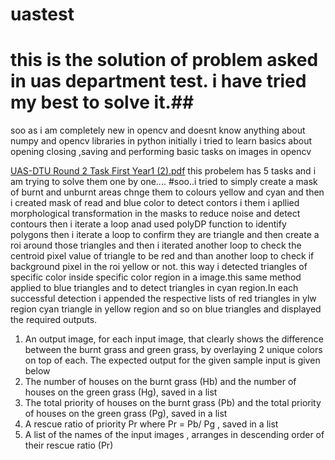# uastest
# this is the solution of problem asked in uas department test. i have tried my best to solve it.##
soo as i am completely new in opencv and doesnt know anything about numpy and opencv libraries in python 
initially i tried to learn basics about opening closing ,saving and performing basic tasks on images in opencv 


[UAS-DTU Round 2 Task First Year1 (2).pdf](https://github.com/Puneet-chauhan01/uastest/files/12385893/UAS-DTU.Round.2.Task.First.Year1.2.pdf)
this probelem has 5 tasks and i am trying to solve them one by one....
#soo..i tried to simply create a mask of burnt and unburnt areas chnge them to colours yellow and cyan and then i created mask of read and blue color to detect contors i them i apllied morphological transformation in the masks to reduce noise and detect contours then i iterate a loop anad used polyDP function to identify polygons then i iterate a loop to confirm they are triangle and then create a roi around those triangles and then i iterated another loop to check the centroid pixel value of triangle to be red and than another loop to check if background pixel in the roi yellow or not. this way i detected triangles of specific color inside specific color region in a image.this same method applied to blue triangles and to detect triangles in cyan region.In each successful detection i appended the respective lists of red triangles in ylw region cyan triangle in yellow region and so on blue triangles and displayed the required outputs.

1. An output image, for each input image, that clearly shows the difference between the
burnt grass and green grass, by overlaying 2 unique colors on top of each. The expected
output for the given sample input is given below
2. The number of houses on the burnt grass (Hb) and the number of houses on the green
grass (Hg), saved in a list
3. The total priority of houses on the burnt grass (Pb) and the total priority of houses on the
green grass (Pg), saved in a list
4. A rescue ratio of priority Pr where Pr = Pb/ Pg , saved in a list
5. A list of the names of the input images , arranges in descending order of their rescue ratio
(Pr)

